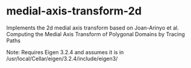 # medial-axis-transform-2d
Implements the 2d medial axis transform based on Joan-Arinyo et al. Computing the Medial Axis Transform of Polygonal Domains by Tracing Paths

Note: Requires Eigen 3.2.4 and assumes it is in /usr/local/Cellar/eigen/3.2.4/include/eigen3/
